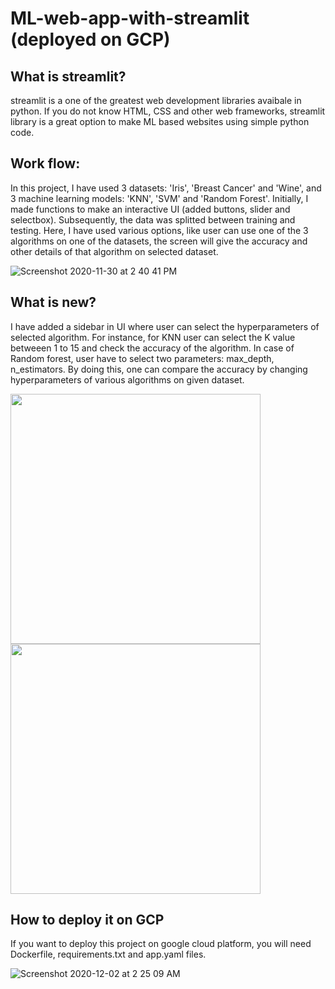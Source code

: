 # ML-web-app-with-streamlit (deployed on GCP)

## What is streamlit?
streamlit is a one of the greatest web development libraries avaibale in python. If you do not know HTML, CSS and other web frameworks, streamlit library is a great option to make ML based websites using simple python code.  

## Work flow:
In this project, I have used 3 datasets: 'Iris', 'Breast Cancer' and 'Wine', and 3 machine learning models: 'KNN', 'SVM' and 'Random Forest'. Initially, I made functions to make an interactive UI (added buttons, slider and selectbox). Subsequently, the data was splitted between training and testing. Here, I have used various options, like user can use one of the 3 algorithms on one of the datasets, the screen will give the accuracy and other details of that algorithm on selected dataset.      

![Screenshot 2020-11-30 at 2 40 41 PM](https://user-images.githubusercontent.com/40913151/100572682-3a9ddf80-332a-11eb-92c5-9891d0bc7fbb.png)


## What is new?
I have added a sidebar in UI where user can select the hyperparameters of selected algorithm. For instance, for KNN user can select the K value betweeen 1 to 15 and check the accuracy of the algorithm. In case of Random forest, user have to select two parameters: max_depth, n_estimators. By doing this, one can compare the accuracy by changing hyperparameters of various algorithms on given dataset.


<img src="https://user-images.githubusercontent.com/40913151/100572651-1e9a3e00-332a-11eb-8965-cb0255cc02e7.png" width="400"/> <img src="https://user-images.githubusercontent.com/40913151/100572869-a718de80-332a-11eb-8e89-1db06f37b940.png" width="400"/> 

## How to deploy it on GCP
If you want to deploy this project on google cloud platform, you will need Dockerfile, requirements.txt and app.yaml files.

![Screenshot 2020-12-02 at 2 25 09 AM](https://user-images.githubusercontent.com/40913151/100761899-82feef80-3447-11eb-917a-caf285d57697.png)
